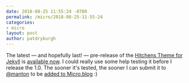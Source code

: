 ```yaml
---
date: 2018-08-25 11:55:24 -0700
permalink: /micro/2018-08-25-11-55-24
categories:
- micro
layout: post
author: patdryburgh
---
```


The latest — and hopefully last! — pre-release of the [Hitchens Theme for Jekyll](https://github.com/patdryburgh/hitchens/) is [available now](https://github.com/patdryburgh/hitchens/releases/tag/v0.4.1). I could really use some help testing it before I release the 1.0. The sooner it's tested, the sooner I can submit it to [@manton](http://micro.blog/manton) to be [added to Micro.blog](https://micro.blog/manton/789622#post_div_789622) :)